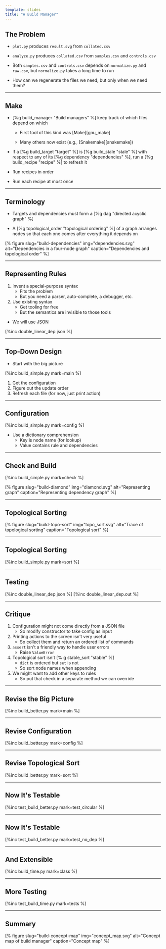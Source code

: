 ```yaml
---
template: slides
title: "A Build Manager"
---
```


## The Problem

-   `plot.py` produces `result.svg` from `collated.csv`

-   `analyze.py` produces `collated.csv` from `samples.csv` and `controls.csv`

-   Both `samples.csv` and `controls.csv` depends on `normalize.py` and `raw.csv`,
    but `normalize.py` takes a long time to run

-   How can we regenerate the files we need, but only when we need them?

---

## Make

-   [%g build_manager "Build managers" %]
    keep track of which files depend on which

    -   First tool of this kind was [Make][gnu_make]

    -   Many others now exist (e.g., [Snakemake][snakemake])

-   If a [%g build_target "target" %] is [%g build_stale "stale" %]
    with respect to any of its  [%g dependency "dependencies" %],
    run a [%g build_recipe "recipe" %] to refresh it

-   Run recipes in order

-   Run each recipe at most once

---

## Terminology

-   Targets and dependencies must form a [%g dag "directed acyclic graph" %]

-   A [%g topological_order "topological ordering" %] of a graph
    arranges nodes so that each one comes after everything it depends on

[% figure
   slug="build-dependencies"
   img="dependencies.svg"
   alt="Dependencies in a four-node graph"
   caption="Dependencies and topological order"
%]

---

## Representing Rules

1.  Invent a special-purpose syntax
    -   Fits the problem
    -   But you need a parser, auto-complete, a debugger, etc.
2.  Use existing syntax
    -   Get tooling for free
    -   But the semantics are invisible to those tools
-   We will use JSON

[%inc double_linear_dep.json %]

---

## Top-Down Design

-   Start with the big picture

[%inc build_simple.py mark=main %]

1.  Get the configuration
2.  Figure out the update order
3.  Refresh each file (for now, just print action)

---

## Configuration

[%inc build_simple.py mark=config %]

-   Use a dictionary comprehension
    -   Key is node name (for lookup)
    -   Value contains rule and dependencies

---

## Check and Build

[%inc build_simple.py mark=check %]

[% figure
   slug="build-diamond"
   img="diamond.svg"
   alt="Representing graph"
   caption="Representing dependency graph"
%]

---

## Topological Sorting

[% figure
   slug="build-topo-sort"
   img="topo_sort.svg"
   alt="Trace of topological sorting"
   caption="Topological sort"
%]

---

## Topological Sorting

[%inc build_simple.py mark=sort %]

---

## Testing

[%inc double_linear_dep.json %]
[%inc double_linear_dep.out %]

---

## Critique

1.  Configuration might not come directly from a JSON file
    -   So modify constructor to take config as input
2.  Printing actions to the screen isn't very useful
    -   So collect them and return an ordered list of commands
3.  `assert` isn't a friendly way to handle user errors
    -   Raise `ValueError`
4.  Topological sort isn't [% g stable_sort "stable" %]
    -   `dict` is ordered but `set` is not
    -   So sort node names when appending
5.  We might want to add other keys to rules
    -   So put that check in a separate method we can override

---

## Revise the Big Picture

[%inc build_better.py mark=main %]

---

## Revise Configuration

[%inc build_better.py mark=config %]

---

## Revise Topological Sort

[%inc build_better.py mark=sort %]

---

## Now It's Testable

[%inc test_build_better.py mark=test_circular %]

---

## Now It's Testable

[%inc test_build_better.py mark=test_no_dep %]

---

## And Extensible

[%inc build_time.py mark=class %]

---

## More Testing

[%inc test_build_time.py mark=tests %]

---

<!--# class="summary" -->

## Summary

[% figure
   slug="build-concept-map"
   img="concept_map.svg"
   alt="Concept map of build manager"
   caption="Concept map"
%]
